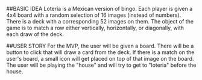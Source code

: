 ##BASIC IDEA
Lotería is a Mexican version of bingo. Each player is given a 4x4 board with a random selection of 16 images (instead of numbers). There is a deck with a corresponding 52 images on them. The object of the game is to match a row either vertically, horizontally, or diagonally, with each draw of the deck. 

##USER STORY
For the MVP, the user will be given a board. There will be a button to click that will draw a card from the deck. If there is a match on the user's board, a small icon will get placed on top of that image on the board. The user will be playing the "house" and will try to get to "loteria" before the house.


